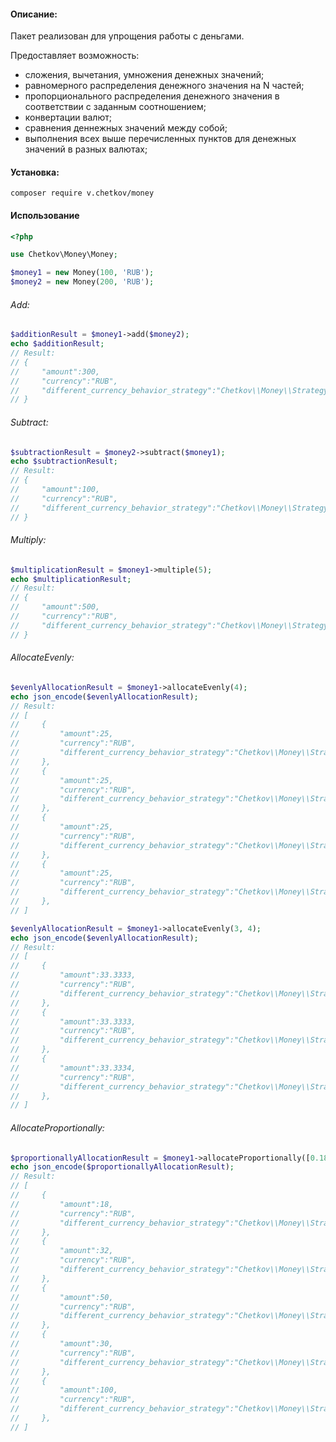 #### Описание:
Пакет реализован для упрощения работы с деньгами. 

Предоставляет возможность:
- сложения, вычетания, умножения денежных значений;
- равномерного распределения денежного значения на N частей;
- пропорционального распределения денежного значения в соответствии с заданным соотношением;
- конвертации валют;
- сравнения деннежных значений между собой;
- выполнения всех выше перечисленных пунктов для денежных значений в разных валютах;

#### Установка:
`composer require v.chetkov/money`

#### Использование
```php
<?php

use Chetkov\Money\Money;

$money1 = new Money(100, 'RUB');
$money2 = new Money(200, 'RUB');
```

###### Add:
```php
$additionResult = $money1->add($money2);
echo $additionResult; 
// Result: 
// {
//     "amount":300,
//     "currency":"RUB",
//     "different_currency_behavior_strategy":"Chetkov\\Money\\Strategy\\ErrorWhenCurrenciesAreDifferentStrategy"
// }
```

###### Subtract:
```php
$subtractionResult = $money2->subtract($money1);
echo $subtractionResult; 
// Result: 
// {
//     "amount":100,
//     "currency":"RUB",
//     "different_currency_behavior_strategy":"Chetkov\\Money\\Strategy\\ErrorWhenCurrenciesAreDifferentStrategy"
// }
```

###### Multiply:
```php
$multiplicationResult = $money1->multiple(5);
echo $multiplicationResult; 
// Result: 
// {
//     "amount":500,
//     "currency":"RUB",
//     "different_currency_behavior_strategy":"Chetkov\\Money\\Strategy\\ErrorWhenCurrenciesAreDifferentStrategy"
// }
```

###### AllocateEvenly:
```php
$evenlyAllocationResult = $money1->allocateEvenly(4);
echo json_encode($evenlyAllocationResult);
// Result: 
// [
//     {
//         "amount":25,
//         "currency":"RUB",
//         "different_currency_behavior_strategy":"Chetkov\\Money\\Strategy\\ErrorWhenCurrenciesAreDifferentStrategy"
//     },
//     {
//         "amount":25,
//         "currency":"RUB",
//         "different_currency_behavior_strategy":"Chetkov\\Money\\Strategy\\ErrorWhenCurrenciesAreDifferentStrategy"
//     },
//     {
//         "amount":25,
//         "currency":"RUB",
//         "different_currency_behavior_strategy":"Chetkov\\Money\\Strategy\\ErrorWhenCurrenciesAreDifferentStrategy"
//     },
//     {
//         "amount":25,
//         "currency":"RUB",
//         "different_currency_behavior_strategy":"Chetkov\\Money\\Strategy\\ErrorWhenCurrenciesAreDifferentStrategy"
//     },
// ]

$evenlyAllocationResult = $money1->allocateEvenly(3, 4);
echo json_encode($evenlyAllocationResult);
// Result: 
// [
//     {
//         "amount":33.3333,
//         "currency":"RUB",
//         "different_currency_behavior_strategy":"Chetkov\\Money\\Strategy\\ErrorWhenCurrenciesAreDifferentStrategy"
//     },
//     {
//         "amount":33.3333,
//         "currency":"RUB",
//         "different_currency_behavior_strategy":"Chetkov\\Money\\Strategy\\ErrorWhenCurrenciesAreDifferentStrategy"
//     },
//     {
//         "amount":33.3334,
//         "currency":"RUB",
//         "different_currency_behavior_strategy":"Chetkov\\Money\\Strategy\\ErrorWhenCurrenciesAreDifferentStrategy"
//     },
// ]
```

###### AllocateProportionally:
```php
$proportionallyAllocationResult = $money1->allocateProportionally([0.18, 0.32, 0.5, 0.3, 1]);
echo json_encode($proportionallyAllocationResult);
// Result: 
// [
//     {
//         "amount":18,
//         "currency":"RUB",
//         "different_currency_behavior_strategy":"Chetkov\\Money\\Strategy\\ErrorWhenCurrenciesAreDifferentStrategy"
//     },
//     {
//         "amount":32,
//         "currency":"RUB",
//         "different_currency_behavior_strategy":"Chetkov\\Money\\Strategy\\ErrorWhenCurrenciesAreDifferentStrategy"
//     },
//     {
//         "amount":50,
//         "currency":"RUB",
//         "different_currency_behavior_strategy":"Chetkov\\Money\\Strategy\\ErrorWhenCurrenciesAreDifferentStrategy"
//     },
//     {
//         "amount":30,
//         "currency":"RUB",
//         "different_currency_behavior_strategy":"Chetkov\\Money\\Strategy\\ErrorWhenCurrenciesAreDifferentStrategy"
//     },
//     {
//         "amount":100,
//         "currency":"RUB",
//         "different_currency_behavior_strategy":"Chetkov\\Money\\Strategy\\ErrorWhenCurrenciesAreDifferentStrategy"
//     },
// ]
```


